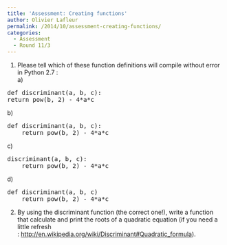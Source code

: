 ```yaml
---
title: 'Assessment: Creating functions'
author: Olivier Lafleur
permalink: /2014/10/assessment-creating-functions/
categories:
  - Assessment
  - Round 11/3
---
```

1. Please tell which of these function definitions will compile without error in Python 2.7 :  
a)

<pre>def discriminant(a, b, c):
return pow(b, 2) - 4*a*c</pre>

b)

<pre>def discriminant(a, b, c):
    return pow(b, 2) - 4*a*c</pre>

c)

<pre>discriminant(a, b, c):
    return pow(b, 2) - 4*a*c</pre>

d)

<pre>def discriminant(a, b, c)
    return pow(b, 2) - 4*a*c</pre>

2. By using the discriminant function (the correct one!), write a function that calculate and print the roots of a quadratic equation (if you need a little refresh : <http://en.wikipedia.org/wiki/Discriminant#Quadratic_formula>).
